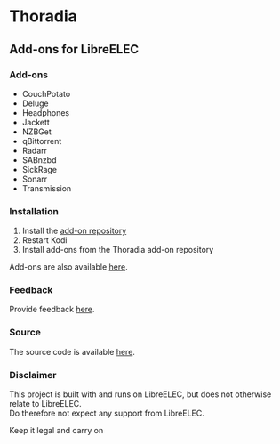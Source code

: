 # Thoradia

## Add-ons for LibreELEC

### Add-ons
- CouchPotato
- Deluge
- Headphones
- Jackett
- NZBGet
- qBittorrent
- Radarr
- SABnzbd
- SickRage
- Sonarr
- Transmission

### Installation
1. Install the [add-on repository](https://raw.githubusercontent.com/thoradia/thoradia/master/service.thoradia.zip "add-on repository")
2. Restart Kodi
3. Install add-ons from the Thoradia add-on repository

Add-ons are also available [here](https://github.com/thoradia/thoradia "add-ons").  

### Feedback
Provide feedback [here](https://github.com/thoradia/LibreELEC.tv/issues "issues").

### Source
The source code is available [here](https://github.com/thoradia/LibreELEC.tv/tree/thoradia/packages/thoradia "source").

### Disclaimer
This project is built with and runs on LibreELEC, but does not otherwise relate to LibreELEC.  
Do therefore not expect any support from LibreELEC.  

Keep it legal and carry on
